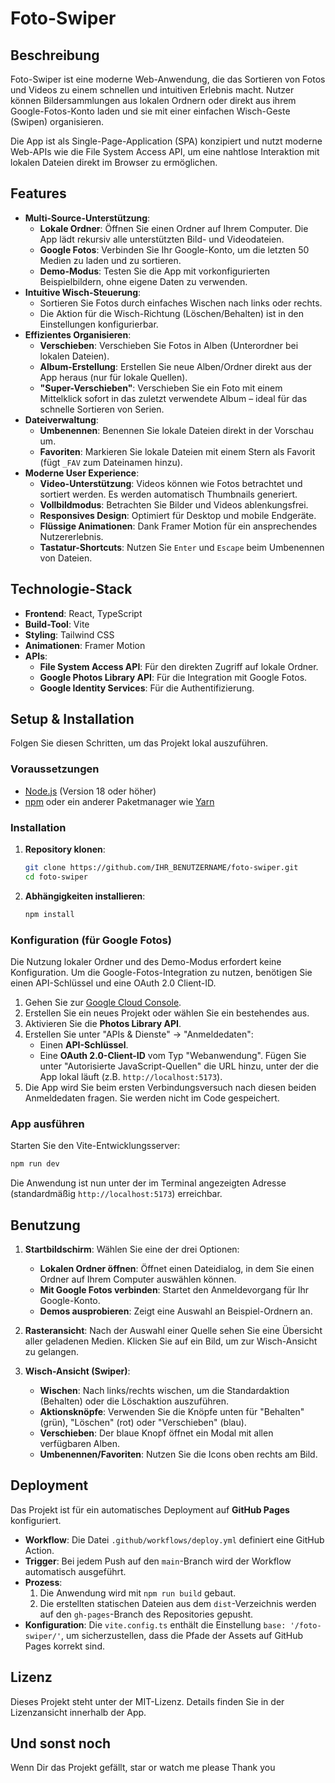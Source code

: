 # Foto-Swiper

## Beschreibung

Foto-Swiper ist eine moderne Web-Anwendung, die das Sortieren von Fotos und Videos zu einem schnellen und intuitiven Erlebnis macht. Nutzer können Bildersammlungen aus lokalen Ordnern oder direkt aus ihrem Google-Fotos-Konto laden und sie mit einer einfachen Wisch-Geste (Swipen) organisieren.

Die App ist als Single-Page-Application (SPA) konzipiert und nutzt moderne Web-APIs wie die File System Access API, um eine nahtlose Interaktion mit lokalen Dateien direkt im Browser zu ermöglichen.

## Features

- **Multi-Source-Unterstützung**:
  - **Lokale Ordner**: Öffnen Sie einen Ordner auf Ihrem Computer. Die App lädt rekursiv alle unterstützten Bild- und Videodateien.
  - **Google Fotos**: Verbinden Sie Ihr Google-Konto, um die letzten 50 Medien zu laden und zu sortieren.
  - **Demo-Modus**: Testen Sie die App mit vorkonfigurierten Beispielbildern, ohne eigene Daten zu verwenden.
- **Intuitive Wisch-Steuerung**:
  - Sortieren Sie Fotos durch einfaches Wischen nach links oder rechts.
  - Die Aktion für die Wisch-Richtung (Löschen/Behalten) ist in den Einstellungen konfigurierbar.
- **Effizientes Organisieren**:
  - **Verschieben**: Verschieben Sie Fotos in Alben (Unterordner bei lokalen Dateien).
  - **Album-Erstellung**: Erstellen Sie neue Alben/Ordner direkt aus der App heraus (nur für lokale Quellen).
  - **"Super-Verschieben"**: Verschieben Sie ein Foto mit einem Mittelklick sofort in das zuletzt verwendete Album – ideal für das schnelle Sortieren von Serien.
- **Dateiverwaltung**:
  - **Umbenennen**: Benennen Sie lokale Dateien direkt in der Vorschau um.
  - **Favoriten**: Markieren Sie lokale Dateien mit einem Stern als Favorit (fügt `_FAV` zum Dateinamen hinzu).
- **Moderne User Experience**:
  - **Video-Unterstützung**: Videos können wie Fotos betrachtet und sortiert werden. Es werden automatisch Thumbnails generiert.
  - **Vollbildmodus**: Betrachten Sie Bilder und Videos ablenkungsfrei.
  - **Responsives Design**: Optimiert für Desktop und mobile Endgeräte.
  - **Flüssige Animationen**: Dank Framer Motion für ein ansprechendes Nutzererlebnis.
  - **Tastatur-Shortcuts**: Nutzen Sie `Enter` und `Escape` beim Umbenennen von Dateien.

## Technologie-Stack

- **Frontend**: React, TypeScript
- **Build-Tool**: Vite
- **Styling**: Tailwind CSS
- **Animationen**: Framer Motion
- **APIs**:
  - **File System Access API**: Für den direkten Zugriff auf lokale Ordner.
  - **Google Photos Library API**: Für die Integration mit Google Fotos.
  - **Google Identity Services**: Für die Authentifizierung.

## Setup & Installation

Folgen Sie diesen Schritten, um das Projekt lokal auszuführen.

### Voraussetzungen

- [Node.js](https://nodejs.org/) (Version 18 oder höher)
- [npm](https://www.npmjs.com/) oder ein anderer Paketmanager wie [Yarn](https://yarnpkg.com/)

### Installation

1.  **Repository klonen**:
    ```bash
    git clone https://github.com/IHR_BENUTZERNAME/foto-swiper.git
    cd foto-swiper
    ```

2.  **Abhängigkeiten installieren**:
    ```bash
    npm install
    ```

### Konfiguration (für Google Fotos)

Die Nutzung lokaler Ordner und des Demo-Modus erfordert keine Konfiguration. Um die Google-Fotos-Integration zu nutzen, benötigen Sie einen API-Schlüssel und eine OAuth 2.0 Client-ID.

1.  Gehen Sie zur [Google Cloud Console](https://console.cloud.google.com/).
2.  Erstellen Sie ein neues Projekt oder wählen Sie ein bestehendes aus.
3.  Aktivieren Sie die **Photos Library API**.
4.  Erstellen Sie unter "APIs & Dienste" -> "Anmeldedaten":
    - Einen **API-Schlüssel**.
    - Eine **OAuth 2.0-Client-ID** vom Typ "Webanwendung". Fügen Sie unter "Autorisierte JavaScript-Quellen" die URL hinzu, unter der die App lokal läuft (z.B. `http://localhost:5173`).
5.  Die App wird Sie beim ersten Verbindungsversuch nach diesen beiden Anmeldedaten fragen. Sie werden nicht im Code gespeichert.

### App ausführen

Starten Sie den Vite-Entwicklungsserver:

```bash
npm run dev
```

Die Anwendung ist nun unter der im Terminal angezeigten Adresse (standardmäßig `http://localhost:5173`) erreichbar.

## Benutzung

1.  **Startbildschirm**: Wählen Sie eine der drei Optionen:
    - **Lokalen Ordner öffnen**: Öffnet einen Dateidialog, in dem Sie einen Ordner auf Ihrem Computer auswählen können.
    - **Mit Google Fotos verbinden**: Startet den Anmeldevorgang für Ihr Google-Konto.
    - **Demos ausprobieren**: Zeigt eine Auswahl an Beispiel-Ordnern an.

2.  **Rasteransicht**: Nach der Auswahl einer Quelle sehen Sie eine Übersicht aller geladenen Medien. Klicken Sie auf ein Bild, um zur Wisch-Ansicht zu gelangen.

3.  **Wisch-Ansicht (Swiper)**:
    - **Wischen**: Nach links/rechts wischen, um die Standardaktion (Behalten) oder die Löschaktion auszuführen.
    - **Aktionsknöpfe**: Verwenden Sie die Knöpfe unten für "Behalten" (grün), "Löschen" (rot) oder "Verschieben" (blau).
    - **Verschieben**: Der blaue Knopf öffnet ein Modal mit allen verfügbaren Alben.
    - **Umbenennen/Favoriten**: Nutzen Sie die Icons oben rechts am Bild.

## Deployment

Das Projekt ist für ein automatisches Deployment auf **GitHub Pages** konfiguriert.

-   **Workflow**: Die Datei `.github/workflows/deploy.yml` definiert eine GitHub Action.
-   **Trigger**: Bei jedem Push auf den `main`-Branch wird der Workflow automatisch ausgeführt.
-   **Prozess**:
    1.  Die Anwendung wird mit `npm run build` gebaut.
    2.  Die erstellten statischen Dateien aus dem `dist`-Verzeichnis werden auf den `gh-pages`-Branch des Repositories gepusht.
-   **Konfiguration**: Die `vite.config.ts` enthält die Einstellung `base: '/foto-swiper/'`, um sicherzustellen, dass die Pfade der Assets auf GitHub Pages korrekt sind.

## Lizenz

Dieses Projekt steht unter der MIT-Lizenz. Details finden Sie in der Lizenzansicht innerhalb der App.

## Und sonst noch

Wenn Dir das Projekt gefällt, star or watch me please
Thank you

